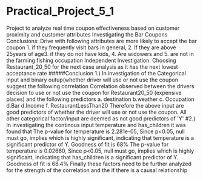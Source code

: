 # Practical_Project_5_1
Project to analyze real time coupon effectiveness based on customer proximity and customer attributes
Investigating the Bar Coupons
  Conclusions: Drive with following attributes are more likely to accept the bar coupon 1. if they frequently visit bars in general, 2. if they are above 25years of age3. if they do not have kids, 4. Are widowers and 5. are not in the farming fishing occupation
Independent Investigation:
Choosing Restaurant_20_50 for the next case analysis as it has the next lowest acceptance rate
  #####Conclusion
  1.) In investigation of the Categorical input and binary outup(whether driver will use or not use the coupon suggest the following correlation 
  Correlation observed between the drivers decision to use or not use the coupon for Restaurant20_50 (expensive places) and the following predictors 
  a. destination b.weather c. Occupation d.Bar d.Income f. RestaurantLessThan20
  Therefore the above input are good predictors of whether the driver will use or not use the coupon. 
  All other categorical factor/input are deemed as not good predictors of 'Y'
  #2.) In investigating the continous input temperature and has_children it was found that
The p-value for temperature is 2.281e-05, Since p<0.05, null must go, implies which is highly significant, indicating that temperature is a significant predictor of Y. Goodness of fit is 68%
The p-value for temperature is 0.02660, Since p<0.05, null must go, implies which is highly significant, indicating that has_children is a significant predictor of Y. Goodness of fit is 68.4%
Finally these factors need to be further analyzed for the strength of the correlation and the if there is a causal relationship
